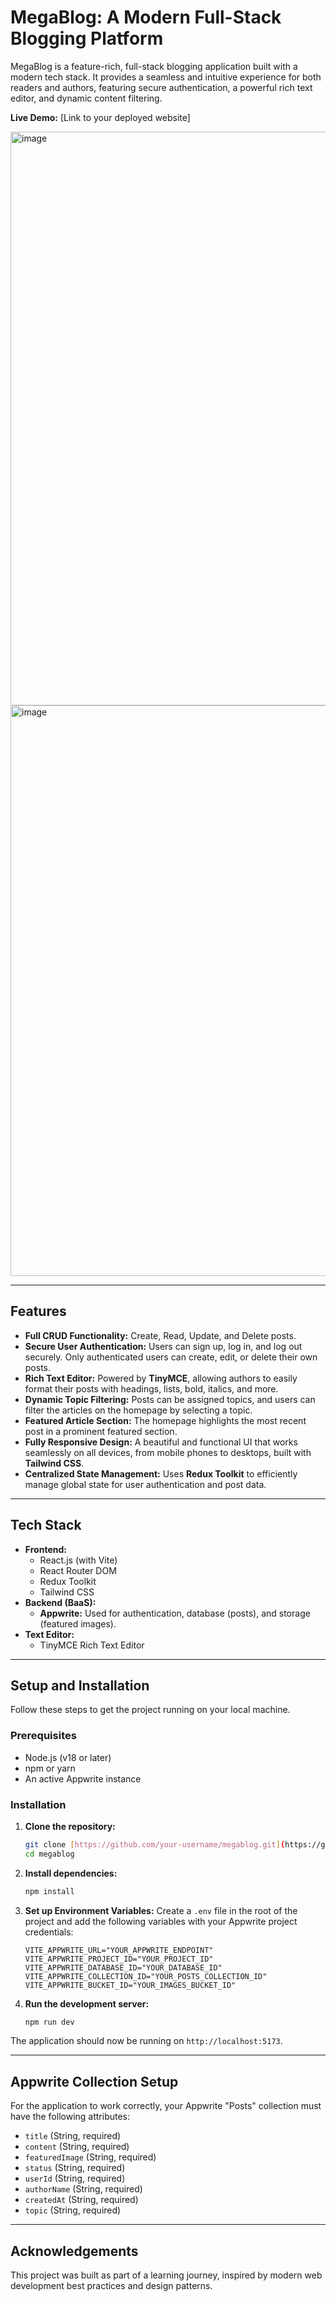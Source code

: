 # MegaBlog: A Modern Full-Stack Blogging Platform

MegaBlog is a feature-rich, full-stack blogging application built with a modern tech stack. It provides a seamless and intuitive experience for both readers and authors, featuring secure authentication, a powerful rich text editor, and dynamic content filtering.

**Live Demo:** [Link to your deployed website]

<img width="1898" height="918" alt="image" src="https://github.com/user-attachments/assets/1708fb2c-4411-490f-a30c-ea79b8a76227" />
<br>
<img width="1901" height="913" alt="image" src="https://github.com/user-attachments/assets/a5f5c0cd-3415-4892-95ef-2b18a1e2bec0" />



---

## Features

-   **Full CRUD Functionality:** Create, Read, Update, and Delete posts.
-   **Secure User Authentication:** Users can sign up, log in, and log out securely. Only authenticated users can create, edit, or delete their own posts.
-   **Rich Text Editor:** Powered by **TinyMCE**, allowing authors to easily format their posts with headings, lists, bold, italics, and more.
-   **Dynamic Topic Filtering:** Posts can be assigned topics, and users can filter the articles on the homepage by selecting a topic.
-   **Featured Article Section:** The homepage highlights the most recent post in a prominent featured section.
-   **Fully Responsive Design:** A beautiful and functional UI that works seamlessly on all devices, from mobile phones to desktops, built with **Tailwind CSS**.
-   **Centralized State Management:** Uses **Redux Toolkit** to efficiently manage global state for user authentication and post data.

---

## Tech Stack

-   **Frontend:**
    -   React.js (with Vite)
    -   React Router DOM
    -   Redux Toolkit
    -   Tailwind CSS
-   **Backend (BaaS):**
    -   **Appwrite:** Used for authentication, database (posts), and storage (featured images).
-   **Text Editor:**
    -   TinyMCE Rich Text Editor

---

## Setup and Installation

Follow these steps to get the project running on your local machine.

### Prerequisites

-   Node.js (v18 or later)
-   npm or yarn
-   An active Appwrite instance

### Installation

1.  **Clone the repository:**
    ```sh
    git clone [https://github.com/your-username/megablog.git](https://github.com/your-username/megablog.git)
    cd megablog
    ```

2.  **Install dependencies:**
    ```sh
    npm install
    ```

3.  **Set up Environment Variables:**
    Create a `.env` file in the root of the project and add the following variables with your Appwrite project credentials:

    ```env
    VITE_APPWRITE_URL="YOUR_APPWRITE_ENDPOINT"
    VITE_APPWRITE_PROJECT_ID="YOUR_PROJECT_ID"
    VITE_APPWRITE_DATABASE_ID="YOUR_DATABASE_ID"
    VITE_APPWRITE_COLLECTION_ID="YOUR_POSTS_COLLECTION_ID"
    VITE_APPWRITE_BUCKET_ID="YOUR_IMAGES_BUCKET_ID"
    ```

4.  **Run the development server:**
    ```sh
    npm run dev
    ```

The application should now be running on `http://localhost:5173`.

---

## Appwrite Collection Setup

For the application to work correctly, your Appwrite "Posts" collection must have the following attributes:

-   `title` (String, required)
-   `content` (String, required)
-   `featuredImage` (String, required)
-   `status` (String, required)
-   `userId` (String, required)
-   `authorName` (String, required)
-   `createdAt` (String, required)
-   `topic` (String, required)

---

## Acknowledgements

This project was built as part of a learning journey, inspired by modern web development best practices and design patterns.
